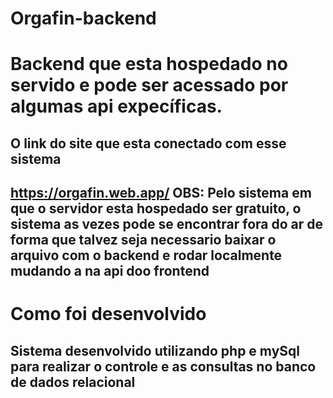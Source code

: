 # Orgafin-backend

# Backend que esta hospedado no servido e pode ser acessado por algumas api expecíficas.
## O link do site que esta conectado com esse sistema
## https://orgafin.web.app/  OBS: Pelo sistema em que o servidor esta hospedado ser gratuito, o sistema as vezes pode se encontrar fora do ar de forma que talvez seja necessario baixar o arquivo com o backend e rodar localmente mudando a na api doo frontend

# Como foi desenvolvido
## Sistema desenvolvido utilizando php e mySql para realizar o controle e as consultas no banco de dados relacional



